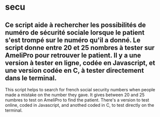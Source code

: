 # secu

Ce script aide à rechercher les possibilités de numéro de sécurité sociale lorsque le patient s'est trompé sur le numéro qu'il a donné.
Le script donne entre 20 et 25 nombres à tester sur AmeliPro pour retrouver le patient.
Il y a une version à tester en ligne, codée en Javascript, et une version codée en C, à tester directement dans le terminal.
----------------------------------------------------------------

This script helps to search for french social security numbers when people made a mistake on the number they gave.
It gives between 20 and 25 numbres to test on AmeliPro to find the patient.
There's a version to test online, coded in Javascript, and anothed coded in C, to test directly on the terminal.


